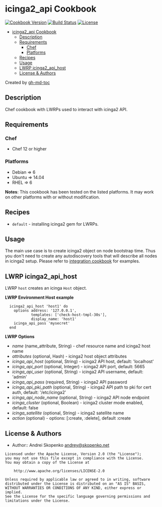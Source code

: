 # icinga2_api Cookbook

[![Cookbook Version](https://img.shields.io/cookbook/v/icinga2_api.svg)](https://supermarket.chef.io/cookbooks/icinga2_api)
[![Build Status](https://secure.travis-ci.org/scopenco/chef-icinga2_api.png?branch=master)](http://travis-ci.org/scopenco/chef-icinga2_api)
[![License](https://img.shields.io/badge/license-Apache_2-blue.svg)](https://www.apache.org/licenses/LICENSE-2.0)

   * [icinga2_api Cookbook](#icinga2_api-cookbook)
      * [Description](#description)
      * [Requirements](#requirements)
         * [Chef](#chef)
         * [Platforms](#platforms)
      * [Recipes](#recipes)
      * [Usage](#usage)
      * [LWRP icinga2_api_host](#lwrp-icinga2_api_host)
      * [License &amp; Authors](#license--authors)

Created by [gh-md-toc](https://github.com/ekalinin/github-markdown-toc)

## Description

Chef cookbook with LWRPs used to interact with icinga2 API.

## Requirements

### Chef

* Chef 12 or higher

### Platforms

* Debian => 6
* Ubuntu => 14.04
* RHEL => 6

**Notes**: This cookbook has been tested on the listed platforms. It may work on other platforms with or without modification.

## Recipes

* `default` - installing icinga2 gem for LWRPs.

## Usage

The main use case is to create icinga2 object on node bootstrap time. Thus you don't need to create any autodiscovery tools that will describe all nodes in icinga2 setup.
Please refer to [integration cookbook](https://github.com/scopenco/chef-icinga2_api/blob/master/test/fixtures/cookbooks/test/recipes/default.rb) for examples.

## LWRP icinga2_api_host

LWRP `host` creates an icinga `Host` object.

**LWRP Environment Host example**

```
  icinga2_api_host 'host1' do
    options address: '127.0.0.1',
            templates: ['check-host-tmpl-30s'],
            display_name: 'host1'
    icinga_api_pass 'mysecret'
  end
```

**LWRP Options**

- *name* (name_attribute, String)           - chef resource name and icinga2 host name
- *attributes* (optional, Hash)             - icinga2 host object attributes
- *icinga_api_host* (optional, String)      - icinga2 API host, default: 'localhost'
- *icinga_api_port* (optional, Integer)     - icinga2 API port, default: 5665
- *icinga_api_user* (optional, String)      - icinga2 API username, default: 'admin'
- *icinga_api_pass* (required, String)      - icinga2 API password
- *icinga_api_pki_path* (optional, String)  - icinga2 API path to pki for cert auth, default: '/etc/icinga2' 
- *icinga_api_node_name* (optional, String) - icinga2 API node endpoint
- *icinga_cluster* (optional, Boolean)      - icinga2 cluster mode enabled, default: false
- *icinga_satellite* (optional, String)     - icinga2 satellite name
- *action* (optional)                       - options: [:create, :delete], default :create

## License & Authors
- Author:: Andrei Skopenko <andrey@skopenko.net>

```text
Licensed under the Apache License, Version 2.0 (the "License");
you may not use this file except in compliance with the License.
You may obtain a copy of the License at

    http://www.apache.org/licenses/LICENSE-2.0

Unless required by applicable law or agreed to in writing, software
distributed under the License is distributed on an "AS IS" BASIS,
WITHOUT WARRANTIES OR CONDITIONS OF ANY KIND, either express or implied.
See the License for the specific language governing permissions and
limitations under the License.
```
